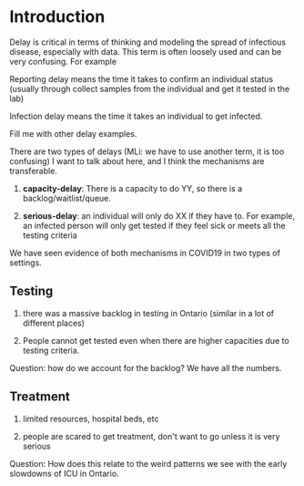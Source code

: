 # Introduction

Delay is critical in terms of thinking and modeling the spread of infectious disease, especially with data. This term is often loosely used and can be very confusing. For example

Reporting delay means the time it takes to confirm an individual status (usually through collect samples from the individual and get it tested in the lab)

Infection delay means the time it takes an individual to get infected.

Fill me with other delay examples.

There are two types of delays (MLi: we have to use another term, it is too confusing) I want to talk about here, and I think the mechanisms are transferable.  

1. **capacity-delay**: There is a capacity to do YY, so there is a backlog/waitlist/queue.

2. **serious-delay**: an individual will only do XX if they have to. For example, an infected person will only get tested if they feel sick or meets all the testing criteria 


We have seen evidence of both mechanisms in COVID19 in two types of settings. 

## Testing 
1. there was a massive backlog in testing in Ontario (similar in a lot of different places)

2. People cannot get tested even when there are higher capacities due to testing criteria.

Question: how do we account for the backlog? We have all the numbers.

## Treatment
1. limited resources, hospital beds, etc

2. people are scared to get treatment, don't want to go unless it is very serious

Question: How does this relate to the weird patterns we see with the early slowdowns of ICU in Ontario.




